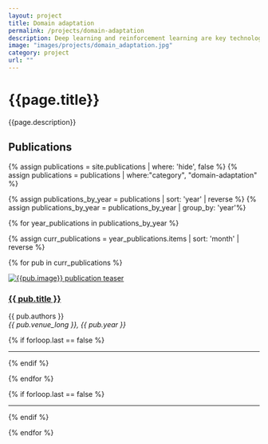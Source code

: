 ```yaml
---
layout: project
title: Domain adaptation
permalink: /projects/domain-adaptation
description: Deep learning and reinforcement learning are key technologies for autonomous driving. One of the challenges they face is to adapt to conditions which differ from those met during training. To improve systems’ performance in such situations, we explore so-called “domain adaptation” techniques, as in <a href="https://valeoai.github.io/blog/publications/advent/">AdvEnt</a> at CVPR’19 and <a href="https://valeoai.github.io/blog/publications/dada/">DADA</a> its extension at ICCV’19. We propose new solutions to more practical DA scenarios in <a href="https://valeoai.github.io/blog/publications/mtaf/">MTAF</a> (ICCV'21) to handle multiple target domains and in <a href="https://valeoai.github.io/blog/publications/buda/">BUDA</a> (CVIU'21) to handle new target classes. In <a href="https://valeoai.github.io/blog/publications/xmuda/">xMUDA</a> (CVPR'20), we introduce a new framework to tackle the challenging adaptation problem on both 2D image and 3D point-cloud spaces.
image: "images/projects/domain_adaptation.jpg"
category: project
url: ""
---
```




<h1>{{page.title}}</h1>
<p>{{page.description}}</p>


<h2>Publications</h2>

{% assign publications = site.publications | where: 'hide', false %}
{% assign publications = publications | where:"category", "domain-adaptation" %}

<!-- {% assign publications_by_year = publications | group_by: 'year' | sort: 'year' |  reverse %} -->
{% assign publications_by_year = publications |  sort: 'year' |  reverse %}
{% assign publications_by_year = publications_by_year | group_by: 'year'%}

{% for year_publications in publications_by_year %}

<!-- <h2>{{year_publications.items[0].year}}</h2> -->

{% assign curr_publications = year_publications.items | sort: 'month' | reverse %}

{% for pub in curr_publications %}

<div class="row">
    <div class="col-md-4">
         <div class="pubteaserbs">
            <a href="{{site.url  | append: site.baseurl | append: pub.permalink}}">
            <img class="media-object" src="../{{ pub.image }}" alt="{{pub.image}} publication teaser"/>
             </a>
        </div>
    </div>
    <!-- <div class="col-md-1"></div> -->
    <div class="col-md-8">
        <div class="pubitembs">
  <h3><a href="{{site.url  | append: site.baseurl | append: pub.permalink}}">{{ pub.title }}</a></h3>
  <p class="b">{{ pub.authors }}
    <br>
    <em>{{ pub.venue_long }}, {{ pub.year }}</em>
   </p>
</div>
</div>
</div>

{% if forloop.last == false %}
<hr>
{% endif %}

{% endfor %}

{% if forloop.last == false %}
<hr>
{% endif %}

{% endfor %}
